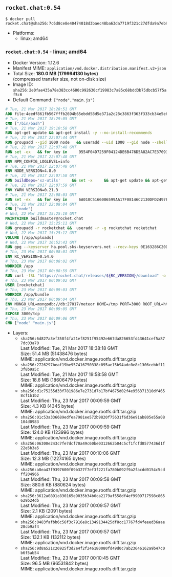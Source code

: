 ## `rocket.chat:0.54`

```console
$ docker pull rocket.chat@sha256:7c6d8ce8e40474018d3baec48ba63da7719f321c27dfda9a7eb99927c5e7be8a
```

-	Platforms:
	-	linux; amd64

### `rocket.chat:0.54` - linux; amd64

-	Docker Version: 1.12.6
-	Manifest MIME: `application/vnd.docker.distribution.manifest.v2+json`
-	Total Size: **180.0 MB (179994130 bytes)**  
	(compressed transfer size, not on-disk size)
-	Image ID: `sha256:2e0fae435a78e383cc4680c992630cf19983c7a85c68bdd3b75dbcb57f5af5c6`
-	Default Command: `["node","main.js"]`

```dockerfile
# Tue, 21 Mar 2017 18:28:51 GMT
ADD file:4eedf861fb567fffb2694b65ebdd58d5e371a2c28c3863f363f333cb34e5eb7b in / 
# Tue, 21 Mar 2017 18:29:05 GMT
CMD ["/bin/bash"]
# Tue, 21 Mar 2017 19:10:58 GMT
RUN apt-get update && apt-get install -y --no-install-recommends 		ca-certificates 		curl 		wget 	&& rm -rf /var/lib/apt/lists/*
# Tue, 21 Mar 2017 22:07:44 GMT
RUN groupadd --gid 1000 node   && useradd --uid 1000 --gid node --shell /bin/bash --create-home node
# Tue, 21 Mar 2017 22:07:48 GMT
RUN set -ex   && for key in     9554F04D7259F04124DE6B476D5A82AC7E37093B     94AE36675C464D64BAFA68DD7434390BDBE9B9C5     0034A06D9D9B0064CE8ADF6BF1747F4AD2306D93     FD3A5288F042B6850C66B31F09FE44734EB7990E     71DCFD284A79C3B38668286BC97EC7A07EDE3FC1     DD8F2338BAE7501E3DD5AC78C273792F7D83545D     B9AE9905FFD7803F25714661B63B535A4C206CA9     C4F0DFFF4E8C1A8236409D08E73BC641CC11F4C8     56730D5401028683275BD23C23EFEFE93C4CFFFE   ; do     gpg --keyserver ha.pool.sks-keyservers.net --recv-keys "$key";   done
# Tue, 21 Mar 2017 22:07:48 GMT
ENV NPM_CONFIG_LOGLEVEL=info
# Tue, 21 Mar 2017 22:07:48 GMT
ENV NODE_VERSION=4.8.0
# Tue, 21 Mar 2017 22:07:58 GMT
RUN buildDeps='xz-utils'     && set -x     && apt-get update && apt-get install -y $buildDeps --no-install-recommends     && rm -rf /var/lib/apt/lists/*     && curl -SLO "https://nodejs.org/dist/v$NODE_VERSION/node-v$NODE_VERSION-linux-x64.tar.xz"     && curl -SLO "https://nodejs.org/dist/v$NODE_VERSION/SHASUMS256.txt.asc"     && gpg --batch --decrypt --output SHASUMS256.txt SHASUMS256.txt.asc     && grep " node-v$NODE_VERSION-linux-x64.tar.xz\$" SHASUMS256.txt | sha256sum -c -     && tar -xJf "node-v$NODE_VERSION-linux-x64.tar.xz" -C /usr/local --strip-components=1     && rm "node-v$NODE_VERSION-linux-x64.tar.xz" SHASUMS256.txt.asc SHASUMS256.txt     && apt-get purge -y --auto-remove $buildDeps     && ln -s /usr/local/bin/node /usr/local/bin/nodejs
# Tue, 21 Mar 2017 22:07:59 GMT
ENV YARN_VERSION=0.21.3
# Tue, 21 Mar 2017 22:08:03 GMT
RUN set -ex   && for key in     6A010C5166006599AA17F08146C2130DFD2497F5   ; do     gpg --keyserver ha.pool.sks-keyservers.net --recv-keys "$key";   done   && curl -fSL -o yarn.js "https://yarnpkg.com/downloads/$YARN_VERSION/yarn-legacy-$YARN_VERSION.js"   && curl -fSL -o yarn.js.asc "https://yarnpkg.com/downloads/$YARN_VERSION/yarn-legacy-$YARN_VERSION.js.asc"   && gpg --batch --verify yarn.js.asc yarn.js   && rm yarn.js.asc   && mv yarn.js /usr/local/bin/yarn   && chmod +x /usr/local/bin/yarn
# Tue, 21 Mar 2017 22:08:04 GMT
CMD ["node"]
# Wed, 22 Mar 2017 15:25:10 GMT
MAINTAINER buildmaster@rocket.chat
# Wed, 22 Mar 2017 15:25:11 GMT
RUN groupadd -r rocketchat &&  useradd -r -g rocketchat rocketchat
# Wed, 22 Mar 2017 15:25:12 GMT
VOLUME [/app/uploads]
# Wed, 22 Mar 2017 16:52:43 GMT
RUN gpg --keyserver ha.pool.sks-keyservers.net --recv-keys 0E163286C20D07B9787EBE9FD7F9D0414FD08104
# Thu, 23 Mar 2017 00:08:01 GMT
ENV RC_VERSION=0.54.0
# Thu, 23 Mar 2017 00:08:02 GMT
WORKDIR /app
# Thu, 23 Mar 2017 00:08:59 GMT
RUN curl -fSL "https://rocket.chat/releases/${RC_VERSION}/download" -o rocket.chat.tgz &&  curl -fSL "https://rocket.chat/releases/${RC_VERSION}/asc" -o rocket.chat.tgz.asc &&  gpg --batch --verify rocket.chat.tgz.asc rocket.chat.tgz &&  tar zxvf rocket.chat.tgz &&  rm rocket.chat.tgz rocket.chat.tgz.asc &&  cd bundle/programs/server &&  npm install
# Thu, 23 Mar 2017 00:09:02 GMT
USER [rocketchat]
# Thu, 23 Mar 2017 00:09:03 GMT
WORKDIR /app/bundle
# Thu, 23 Mar 2017 00:09:04 GMT
ENV MONGO_URL=mongodb://db:27017/meteor HOME=/tmp PORT=3000 ROOT_URL=http://localhost:3000 Accounts_AvatarStorePath=/app/uploads
# Thu, 23 Mar 2017 00:09:05 GMT
EXPOSE 3000/tcp
# Thu, 23 Mar 2017 00:09:06 GMT
CMD ["node" "main.js"]
```

-	Layers:
	-	`sha256:6d827a3ef358f4fa21ef8251f95492e667da826653fd43641cef5a877dc03a70`  
		Last Modified: Tue, 21 Mar 2017 18:38:18 GMT  
		Size: 51.4 MB (51438476 bytes)  
		MIME: application/vnd.docker.image.rootfs.diff.tar.gzip
	-	`sha256:2726297beaf19be957416750338c095ae15b94adc0e8c1306cebbf113f8b9a5c`  
		Last Modified: Tue, 21 Mar 2017 19:58:58 GMT  
		Size: 18.6 MB (18606479 bytes)  
		MIME: application/vnd.docker.image.rootfs.diff.tar.gzip
	-	`sha256:d1c75255d33f781986e7e2731d7b17bf4675d02f4e956371310df4658cf1b1b2`  
		Last Modified: Thu, 23 Mar 2017 00:09:59 GMT  
		Size: 4.3 KB (4345 bytes)  
		MIME: application/vnd.docker.image.rootfs.diff.tar.gzip
	-	`sha256:01c53a336689edfea7981ee572b9820f75631f6d36e91ab805e55a08104d0983`  
		Last Modified: Thu, 23 Mar 2017 00:09:59 GMT  
		Size: 124.0 KB (123996 bytes)  
		MIME: application/vnd.docker.image.rootfs.diff.tar.gzip
	-	`sha256:06300e243c7fe7dcf70a49c60be0312662b04c5cf1fcfd8577436d1f22e5b3a5`  
		Last Modified: Thu, 23 Mar 2017 00:10:06 GMT  
		Size: 12.3 MB (12274165 bytes)  
		MIME: application/vnd.docker.image.rootfs.diff.tar.gzip
	-	`sha256:a8ea47f9397600f09b327f7ef3f221fa780b092f9a2facdd0154c5cdff204966`  
		Last Modified: Thu, 23 Mar 2017 00:09:58 GMT  
		Size: 880.6 KB (880624 bytes)  
		MIME: application/vnd.docker.image.rootfs.diff.tar.gzip
	-	`sha256:3612a0891c830165e9035b34b6ca2179af558df4ef9909717598c865629b24db`  
		Last Modified: Thu, 23 Mar 2017 00:09:57 GMT  
		Size: 2.1 KB (2091 bytes)  
		MIME: application/vnd.docker.image.rootfs.diff.tar.gzip
	-	`sha256:0483fafbb6c56f3c7916e8c1349134425df8cc17767fd4feeed36aae28cb9af4`  
		Last Modified: Thu, 23 Mar 2017 00:09:57 GMT  
		Size: 132.1 KB (132112 bytes)  
		MIME: application/vnd.docker.image.rootfs.diff.tar.gzip
	-	`sha256:9d8a521c26925f3d2e4f2f246180080fd49d0c7ab23646162a9b47c0b6f5ab54`  
		Last Modified: Thu, 23 Mar 2017 00:10:45 GMT  
		Size: 96.5 MB (96531842 bytes)  
		MIME: application/vnd.docker.image.rootfs.diff.tar.gzip
